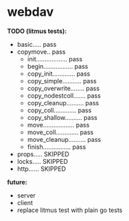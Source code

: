 # webdav

__TODO (litmus tests):__
* basic..... pass
* copymove.. pass
	* init.................. pass
	* begin................. pass
	* copy_init............. pass
	* copy_simple........... pass
	* copy_overwrite........ pass
	* copy_nodestcoll....... pass
	* copy_cleanup.......... pass
	* copy_coll............. pass
	* copy_shallow.......... pass
	* move.................. pass
	* move_coll............. pass
	* move_cleanup.......... pass
	* finish................ pass
* props..... SKIPPED
* locks..... SKIPPED
* http...... SKIPPED

__future:__
* server
* client
* replace litmus test with plain go tests
